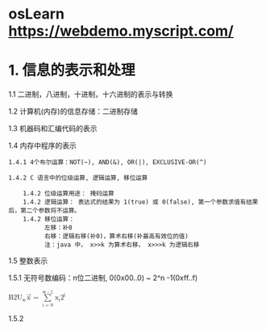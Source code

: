 # osLearn https://webdemo.myscript.com/


# 1. 信息的表示和处理

  1.1 二进制，八进制，十进制，十六进制的表示与转换
  
  1.2 计算机(内存)的信息存储：二进制存储
  
  1.3 机器码和汇编代码的表示
  
  1.4 内存中程序的表示
  
    1.4.1 4个布尔运算：NOT(~), AND(&), OR(|), EXCLUSIVE-OR(^) 
    
    1.4.2 C 语言中的位级运算, 逻辑运算, 移位运算
      
        1.4.2 位级运算用途： 掩码运算
        1.4.2 逻辑运算： 表达式的结果为 1(true) 或 0(false), 第一个参数求值有结果后，第二个参数将不运算。
        1.4.2 移位运算： 
              左移：补0
              右移：逻辑右移(补0)，算术右移(补最高有效位的值)
              注：java 中， x>>k 为算术右移， x>>>k 为逻辑右移
   1.5 整数表示
   
   1.5.1 无符号数编码：n位二进制, 0(0x00..0) ~ 2^n -1(0xff..f)
    
<math xmlns='http://www.w3.org/1998/Math/MathML'> <mi> B </mi> <mn> 2 </mn> <msub> <mrow> <mi> U </mi> </mrow> <mrow> <mi> w </mi> </mrow> </msub> <mfenced> <mrow> <mover> <mrow> <mi> x </mi> </mrow> <mrow> <mo> &#x2192; <!-- rightwards arrow --> </mo> </mrow> </mover> </mrow> </mfenced> <mo> = </mo> <munderover> <mrow> <mo> &#x2211; <!-- n-ary summation --> </mo> </mrow> <mrow> <mi> i </mi> <mo> = </mo> <mn> 0 </mn> </mrow> <mrow> <mi> w </mi> <mo> - </mo> <mn> 1 </mn> </mrow> </munderover> <msub> <mrow> <mi> x </mi> </mrow> <mrow> <mi> i </mi> </mrow> </msub> <msup> <mrow> <mn> 2 </mn> </mrow> <mrow> <mi> i </mi> </mrow> </msup> </math>

   1.5.2 
              
